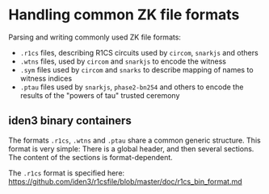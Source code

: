 
Handling common ZK file formats
===============================

Parsing and writing commonly used ZK file formats:

- `.r1cs` files, describing R1CS circuits used by `circom`, `snarkjs` and others
- `.wtns` files, used by `circom` and `snarkjs` to encode the witness
- `.sym` files used by `circom` and `snarks` to describe mapping of names to witness indices
- `.ptau` files used by `snarkjs`, `phase2-bn254` and others to encode the results of the "powers of tau" trusted ceremony


iden3 binary containers
-----------------------

The formats `.r1cs`, `.wtns` and `.ptau` share a common generic structure.
This format is very simple: There is a global header, and then several sections.
The content of the sections is format-dependent.

The `.r1cs` format is specified here: https://github.com/iden3/r1csfile/blob/master/doc/r1cs_bin_format.md
